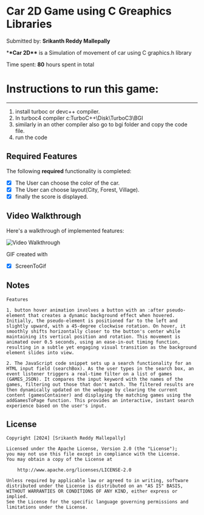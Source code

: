 # Car 2D Game using C Greaphics Libraries

Submitted by: **Srikanth Reddy Mallepally**

\***\*Car 2D\*\*** is a Simulation of movement of car using C graphics.h library

Time spent: **80** hours spent in total

# Instructions to run this game:

---

1. install turboc or devc++ compiler.
2. In turboc4 compiler c:TurboC++\Disk\TurboC3\BGI
3. similarly in an other compiler also go to bgi folder and copy the code file.
4. run the code

## Required Features

The following **required** functionality is completed:

- [x] The User can choose the color of the car.
- [x] The User can choose layout(City, Forest, Village).
- [x] finally the score is displayed.

## Video Walkthrough

Here's a walkthrough of implemented features:

<img src='./car2d.gif' title='Video Walkthrough' width='' alt='Video Walkthrough' />

<!-- Replace this with whatever GIF tool you used! -->

GIF created with

- [x] ScreenToGif

## Notes

    Features

    1. button hover animation involves a button with an :after pseudo-element that creates a dynamic background effect when hovered. Initially, the pseudo-element is positioned far to the left and slightly upward, with a 45-degree clockwise rotation. On hover, it smoothly shifts horizontally closer to the button's center while maintaining its vertical position and rotation. This movement is animated over 0.5 seconds, using an ease-in-out timing function, resulting in a subtle yet engaging visual transition as the background element slides into view.

    2. The JavaScript code snippet sets up a search functionality for an HTML input field (searchBox). As the user types in the search box, an event listener triggers a real-time filter on a list of games (GAMES_JSON). It compares the input keyword with the names of the games, filtering out those that don't match. The filtered results are then dynamically updated on the webpage by clearing the current content (gamesContainer) and displaying the matching games using the addGamesToPage function. This provides an interactive, instant search experience based on the user's input.

## License

    Copyright [2024] [Srikanth Reddy Mallepally]

    Licensed under the Apache License, Version 2.0 (the "License");
    you may not use this file except in compliance with the License.
    You may obtain a copy of the License at

        http://www.apache.org/licenses/LICENSE-2.0

    Unless required by applicable law or agreed to in writing, software
    distributed under the License is distributed on an "AS IS" BASIS,
    WITHOUT WARRANTIES OR CONDITIONS OF ANY KIND, either express or implied.
    See the License for the specific language governing permissions and
    limitations under the License.
